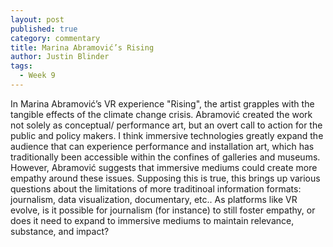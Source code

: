 ```yaml
---
layout: post
published: true
category: commentary
title: Marina Abramović’s Rising
author: Justin Blinder
tags:
  - Week 9
---
```

In Marina Abramović’s VR experience "Rising", the artist grapples with the tangible effects of the climate change crisis. Abramović created the work not solely as conceptual/ performance art, but an overt call to action for the public and policy makers. I think immersive technologies greatly expand the audience that can experience performance and installation art, which has traditionally been accessible within the confines of galleries and museums. However, Abramović suggests that immersive mediums could create more empathy around these issues. Supposing this is true, this brings up various questions about the limitations of more traditinoal information formats: journalism, data visualization, documentary, etc.. As platforms like VR evolve, is it possible for journalism (for instance) to still foster empathy, or does it need to expand to immersive mediums to maintain relevance, substance, and impact?